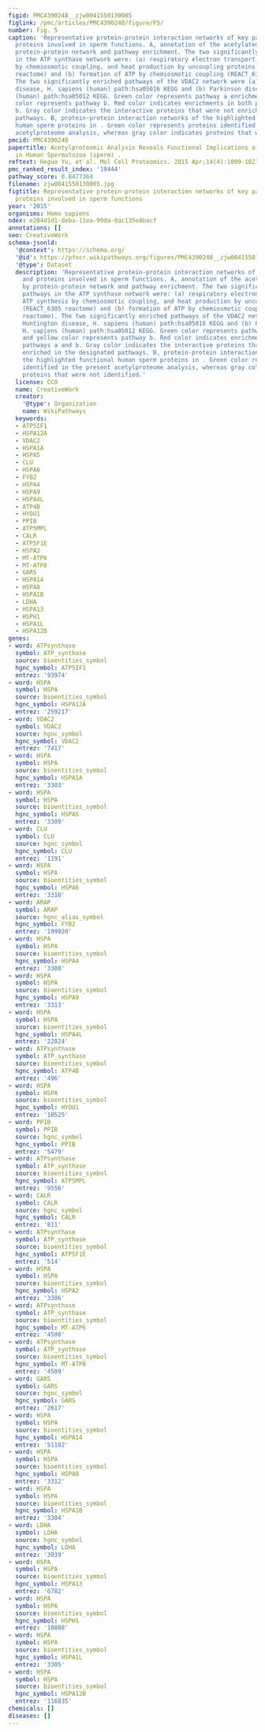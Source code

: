 ```yaml
---
figid: PMC4390248__zjw0041550130005
figlink: /pmc/articles/PMC4390248/figure/F5/
number: Fig. 5
caption: 'Representative protein-protein interaction networks of key pathways and
  proteins involved in sperm functions. A, annotation of the acetylated proteins by
  protein-protein network and pathway enrichment. The two significantly enriched pathways
  in the ATP synthase network were: (a) respiratory electron transport, ATP synthesis
  by chemiosmotic coupling, and heat production by uncoupling proteins (REACT_6305
  reactome) and (b) formation of ATP by chemiosmotic coupling (REACT_6759 reactome).
  The two significantly enriched pathways of the VDAC2 network were (a) Huntington
  disease, H. sapiens (human) path:hsa05016 KEGG and (b) Parkinson disease, H. sapiens
  (human) path:hsa05012 KEGG. Green color represents pathway a enrichment, and yellow
  color represents pathway b. Red color indicates enrichments in both pathways a and
  b. Gray color indicates the interactive proteins that were not enriched in the designated
  pathways. B, protein-protein interaction networks of the highlighted functional
  human sperm proteins in . Green color represents proteins identified in the present
  acetylproteome analysis, whereas gray color indicates proteins that were not identified.'
pmcid: PMC4390248
papertitle: Acetylproteomic Analysis Reveals Functional Implications of Lysine Acetylation
  in Human Spermatozoa (sperm) .
reftext: Heguo Yu, et al. Mol Cell Proteomics. 2015 Apr;14(4):1009-1023.
pmc_ranked_result_index: '19444'
pathway_score: 0.8477364
filename: zjw0041550130005.jpg
figtitle: Representative protein-protein interaction networks of key pathways and
  proteins involved in sperm functions
year: '2015'
organisms: Homo sapiens
ndex: e284d1d1-deba-11ea-99da-0ac135e8bacf
annotations: []
seo: CreativeWork
schema-jsonld:
  '@context': https://schema.org/
  '@id': https://pfocr.wikipathways.org/figures/PMC4390248__zjw0041550130005.html
  '@type': Dataset
  description: 'Representative protein-protein interaction networks of key pathways
    and proteins involved in sperm functions. A, annotation of the acetylated proteins
    by protein-protein network and pathway enrichment. The two significantly enriched
    pathways in the ATP synthase network were: (a) respiratory electron transport,
    ATP synthesis by chemiosmotic coupling, and heat production by uncoupling proteins
    (REACT_6305 reactome) and (b) formation of ATP by chemiosmotic coupling (REACT_6759
    reactome). The two significantly enriched pathways of the VDAC2 network were (a)
    Huntington disease, H. sapiens (human) path:hsa05016 KEGG and (b) Parkinson disease,
    H. sapiens (human) path:hsa05012 KEGG. Green color represents pathway a enrichment,
    and yellow color represents pathway b. Red color indicates enrichments in both
    pathways a and b. Gray color indicates the interactive proteins that were not
    enriched in the designated pathways. B, protein-protein interaction networks of
    the highlighted functional human sperm proteins in . Green color represents proteins
    identified in the present acetylproteome analysis, whereas gray color indicates
    proteins that were not identified.'
  license: CC0
  name: CreativeWork
  creator:
    '@type': Organization
    name: WikiPathways
  keywords:
  - ATP5IF1
  - HSPA12A
  - VDAC2
  - HSPA1A
  - HSPA5
  - CLU
  - HSPA6
  - FYB2
  - HSPA4
  - HSPA9
  - HSPA4L
  - ATP4B
  - HYOU1
  - PPIB
  - ATP5MPL
  - CALR
  - ATP5F1E
  - HSPA2
  - MT-ATP6
  - MT-ATP8
  - GARS
  - HSPA14
  - HSPA8
  - HSPA1B
  - LDHA
  - HSPA13
  - HSPH1
  - HSPA1L
  - HSPA12B
genes:
- word: ATPsynthase
  symbol: ATP_synthase
  source: bioentities_symbol
  hgnc_symbol: ATP5IF1
  entrez: '93974'
- word: HSPA
  symbol: HSPA
  source: bioentities_symbol
  hgnc_symbol: HSPA12A
  entrez: '259217'
- word: VDAC2
  symbol: VDAC2
  source: hgnc_symbol
  hgnc_symbol: VDAC2
  entrez: '7417'
- word: HSPA
  symbol: HSPA
  source: bioentities_symbol
  hgnc_symbol: HSPA1A
  entrez: '3303'
- word: HSPA
  symbol: HSPA
  source: bioentities_symbol
  hgnc_symbol: HSPA5
  entrez: '3309'
- word: CLU
  symbol: CLU
  source: hgnc_symbol
  hgnc_symbol: CLU
  entrez: '1191'
- word: HSPA
  symbol: HSPA
  source: bioentities_symbol
  hgnc_symbol: HSPA6
  entrez: '3310'
- word: ARAP
  symbol: ARAP
  source: hgnc_alias_symbol
  hgnc_symbol: FYB2
  entrez: '199920'
- word: HSPA
  symbol: HSPA
  source: bioentities_symbol
  hgnc_symbol: HSPA4
  entrez: '3308'
- word: HSPA
  symbol: HSPA
  source: bioentities_symbol
  hgnc_symbol: HSPA9
  entrez: '3313'
- word: HSPA
  symbol: HSPA
  source: bioentities_symbol
  hgnc_symbol: HSPA4L
  entrez: '22824'
- word: ATPsynthase
  symbol: ATP_synthase
  source: bioentities_symbol
  hgnc_symbol: ATP4B
  entrez: '496'
- word: HSPA
  symbol: HSPA
  source: bioentities_symbol
  hgnc_symbol: HYOU1
  entrez: '10525'
- word: PPIB
  symbol: PPIB
  source: hgnc_symbol
  hgnc_symbol: PPIB
  entrez: '5479'
- word: ATPsynthase
  symbol: ATP_synthase
  source: bioentities_symbol
  hgnc_symbol: ATP5MPL
  entrez: '9556'
- word: CALR
  symbol: CALR
  source: hgnc_symbol
  hgnc_symbol: CALR
  entrez: '811'
- word: ATPsynthase
  symbol: ATP_synthase
  source: bioentities_symbol
  hgnc_symbol: ATP5F1E
  entrez: '514'
- word: HSPA
  symbol: HSPA
  source: bioentities_symbol
  hgnc_symbol: HSPA2
  entrez: '3306'
- word: ATPsynthase
  symbol: ATP_synthase
  source: bioentities_symbol
  hgnc_symbol: MT-ATP6
  entrez: '4508'
- word: ATPsynthase
  symbol: ATP_synthase
  source: bioentities_symbol
  hgnc_symbol: MT-ATP8
  entrez: '4509'
- word: GARS
  symbol: GARS
  source: hgnc_symbol
  hgnc_symbol: GARS
  entrez: '2617'
- word: HSPA
  symbol: HSPA
  source: bioentities_symbol
  hgnc_symbol: HSPA14
  entrez: '51182'
- word: HSPA
  symbol: HSPA
  source: bioentities_symbol
  hgnc_symbol: HSPA8
  entrez: '3312'
- word: HSPA
  symbol: HSPA
  source: bioentities_symbol
  hgnc_symbol: HSPA1B
  entrez: '3304'
- word: LDHA
  symbol: LDHA
  source: hgnc_symbol
  hgnc_symbol: LDHA
  entrez: '3939'
- word: HSPA
  symbol: HSPA
  source: bioentities_symbol
  hgnc_symbol: HSPA13
  entrez: '6782'
- word: HSPA
  symbol: HSPA
  source: bioentities_symbol
  hgnc_symbol: HSPH1
  entrez: '10808'
- word: HSPA
  symbol: HSPA
  source: bioentities_symbol
  hgnc_symbol: HSPA1L
  entrez: '3305'
- word: HSPA
  symbol: HSPA
  source: bioentities_symbol
  hgnc_symbol: HSPA12B
  entrez: '116835'
chemicals: []
diseases: []
---
```

